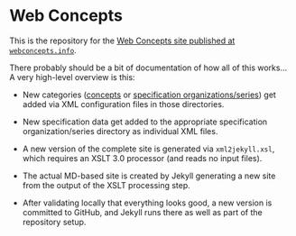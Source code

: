 # Web Concepts

This is the repository for the [Web Concepts site published at `webconcepts.info`](http://webconcepts.info/).

There probably should be a bit of documentation of how all of this works... A very high-level overview is this:

* New categories ([concepts](http://webconcepts.info/concepts) or [specification organizations/series](http://webconcepts.info/specs)) get added via XML configuration files in those directories.

* New specification data get added to the appropriate specification organization/series directory as individual XML files.

* A new version of the complete site is generated via `xml2jekyll.xsl`, which requires an XSLT 3.0 processor (and reads no input files).

* The actual MD-based site is created by Jekyll generating a new site from the output of the XSLT processing step.

* After validating locally that everything looks good, a new version is committed to GitHub, and Jekyll runs there as well as part of the repository setup.

